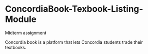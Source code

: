 # ConcordiaBook-Texbook-Listing-Module
Midterm assignment 

Concordia book is a platform that lets Concordia students trade their textbooks.
